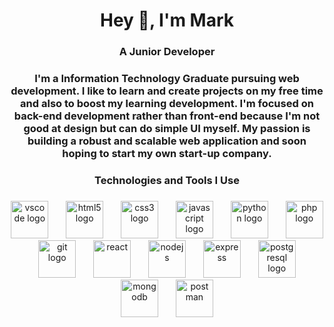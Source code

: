 <h1 align="center">Hey 👋, I'm Mark</h1>

###

<h3 align="center">A Junior Developer</h3>

###

<h3 align="center">I'm a Information Technology Graduate pursuing web development. I like to learn and create projects on my free time and also to boost my 
learning development. I'm focused on back-end development rather than front-end because I'm not good at design but can do simple UI myself. My passion is 
building a robust and scalable web application and soon hoping to start my own start-up company. </p>

###

<h3 align="center">Technologies and Tools I Use</h3>

###

<div align="center">
  <img src="https://cdn.jsdelivr.net/gh/devicons/devicon/icons/vscode/vscode-original.svg" height="60" alt="vscode logo"  />
  <img width="20" /> 
  <img src="https://cdn.jsdelivr.net/gh/devicons/devicon/icons/html5/html5-original.svg" height="60" alt="html5 logo"  />
  <img width="20" />
  <img src="https://cdn.jsdelivr.net/gh/devicons/devicon/icons/css3/css3-original.svg" height="60" alt="css3 logo"  />
  <img width="20" /> 
  <img src="https://cdn.jsdelivr.net/gh/devicons/devicon/icons/javascript/javascript-original.svg" height="60" alt="javascript logo"  />
  <img width="20" />
  <img src="https://cdn.jsdelivr.net/gh/devicons/devicon/icons/python/python-original.svg" height="60" alt="python logo"  />
  <img width="20" />
  <img src="https://cdn.jsdelivr.net/gh/devicons/devicon/icons/php/php-original.svg" height="60" alt="php logo"  />
  <img width="20" />
  <img src="https://cdn.jsdelivr.net/gh/devicons/devicon/icons/git/git-original.svg" height="60" alt="git logo"  />
  <img width="20" />
  <img src="https://cdn.jsdelivr.net/gh/devicons/devicon/icons/react/react-original.svg" height="60" alt=react logo"  />
  <img width="20" />
  <img src="https://cdn.jsdelivr.net/gh/devicons/devicon/icons/nodejs/nodejs-original.svg" height="60" alt=nodejs logo"  />
  <img width="20" />
  <img src="https://cdn.jsdelivr.net/gh/devicons/devicon/icons/express/express-original.svg" height="60" alt=express logo"  />
  <img width="20" />
  <img src="https://cdn.jsdelivr.net/gh/devicons/devicon/icons/postgresql/postgresql-original.svg" height="60" alt="postgresql logo"  />
  <img width="20" />
  <img src="https://cdn.jsdelivr.net/gh/devicons/devicon/icons/mongodb/mongodb-original.svg" height="60" alt=mongodb logo"  />
  <img width="20" />
  <img src="https://cdn.jsdelivr.net/gh/devicons/devicon/icons/postman/postman-original.svg" height="60" alt=postman logo"  />
</div>

###
